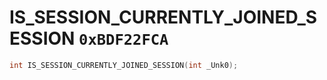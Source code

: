 # IS_SESSION_CURRENTLY_JOINED_SESSION `0xBDF22FCA`

```cpp
int IS_SESSION_CURRENTLY_JOINED_SESSION(int _Unk0);
```